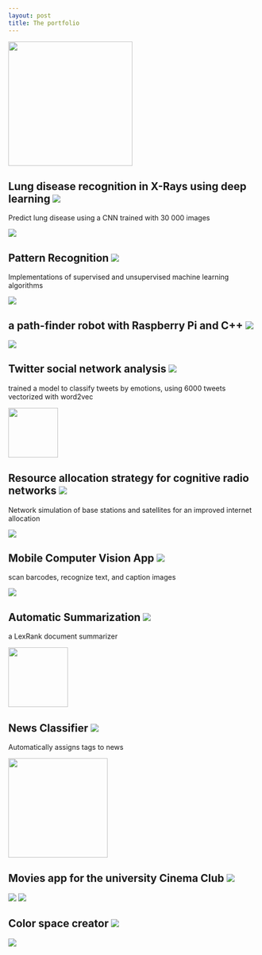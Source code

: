 ```yaml
---
layout: post
title: The portfolio
--- 
```


<a href="/the-portfolio"><img height="250" src="https://selimslab.github.io/portfolio/assets/obama.jpg"></a>


## Lung disease recognition in X-Rays using deep learning  <a href="https://github.com/selimslab/Medical-AI"><img src="https://selimslab.github.io/portfolio/assets/git.svg"></a>

Predict lung disease using a CNN trained with 30 000 images

![](https://selimslab.github.io/portfolio/assets/pn.jpg)


## Pattern Recognition <a href="https://colab.research.google.com/drive/1PT1p2G2WK19tO0cH6OLmDFpNLyDWx7r6"><img src="https://selimslab.github.io/portfolio/assets/git.svg"></a>

Implementations of supervised and unsupervised machine learning algorithms

![](https://selimslab.github.io/portfolio/assets/mesh.png)


## a path-finder robot with Raspberry Pi and C++ <a href="https://github.com/selimslab/robotics"><img src="https://selimslab.github.io/portfolio/assets/git.svg"></a>

![](https://selimslab.github.io/portfolio/assets/minik.png)


## Twitter social network analysis <a href="https://github.com/selimslab/sentimental"><img src="https://selimslab.github.io/portfolio/assets/git.svg"></a>
	
 <p> trained a model to classify tweets by emotions, using 6000 tweets vectorized with word2vec </p>

<img height="100" src="https://selimslab.github.io/portfolio/assets/tweet.svg"  />


## Resource allocation strategy for cognitive radio networks <a href="https://github.com/selimslab/satellite"><img src="https://selimslab.github.io/portfolio/assets/git.svg"></a>

<p>Network simulation of base stations and satellites for an improved internet allocation</p>

<img src="https://selimslab.github.io/portfolio/assets/sat.jpg" >


## Mobile Computer Vision App <a href="https://github.com/selimslab/PokerFace"><img src="https://selimslab.github.io/portfolio/assets/git.svg"></a>

scan barcodes, recognize text, and caption images

<img src="https://selimslab.github.io/portfolio/assets/obama.jpg">


## Automatic Summarization <a href="https://github.com/selimslab/brief"><img src="https://selimslab.github.io/portfolio/assets/git.svg"></a>

a LexRank document summarizer 

<img height="120" src="https://selimslab.github.io/portfolio/assets/lex.jpg">

		

## News Classifier <a href="https://github.com/selimslab/classified"><img src="https://selimslab.github.io/portfolio/assets/git.svg"></a>

Automatically assigns tags to news 

<img height="200" src="https://selimslab.github.io/portfolio/assets/class.png">

	
## Movies app for the university Cinema Club <a href="https://github.com/selimslab/sineBU"><img src="https://selimslab.github.io/portfolio/assets/git.svg"></a>

<img src="https://selimslab.github.io/portfolio/assets/movie.png"> <img src="https://selimslab.github.io/portfolio/assets/movie2.png">


## Color space creator <a href="https://github.com/selimslab/archive/tree/master/Colorful"><img src="https://selimslab.github.io/portfolio/assets/git.svg"></a>

<img src="https://selimslab.github.io/portfolio/assets/heavn.jpg">
